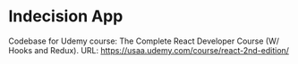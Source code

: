 # Indecision App

Codebase for Udemy course: The Complete React Developer Course (W/ Hooks and Redux).
URL: https://usaa.udemy.com/course/react-2nd-edition/ 
